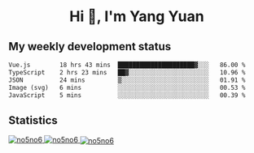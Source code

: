 <h1 align="center">Hi 👋, I'm Yang Yuan</h1>


## My weekly development status
<!--START_SECTION:waka-->

```txt
Vue.js        18 hrs 43 mins  █████████████████████▓░░░   86.00 %
TypeScript    2 hrs 23 mins   ██▓░░░░░░░░░░░░░░░░░░░░░░   10.96 %
JSON          24 mins         ▒░░░░░░░░░░░░░░░░░░░░░░░░   01.91 %
Image (svg)   6 mins          ░░░░░░░░░░░░░░░░░░░░░░░░░   00.53 %
JavaScript    5 mins          ░░░░░░░░░░░░░░░░░░░░░░░░░   00.39 %
```

<!--END_SECTION:waka-->

## Statistics
<a href="https://github.com/anuraghazra/github-readme-stats">
  <img src="https://github-readme-stats.vercel.app/api/top-langs/?username=no5no6&theme=dracula" alt="no5no6">
</a>
<a href="https://github.com/anuraghazra/github-readme-stats">
  <img src="https://github-readme-stats.vercel.app/api?username=no5no6&show_icons=true&theme=dracula&line_height=40" alt="no5no6">
</a>
<a href="https://github.com/anuraghazra/github-readme-stats">
  <img align="center" src="https://github-readme-streak-stats.herokuapp.com/?user=no5no6&theme=dracula" alt="no5no6" />
</a>